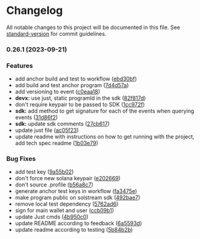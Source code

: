 # Changelog

All notable changes to this project will be documented in this file. See [standard-version](https://github.com/conventional-changelog/standard-version) for commit guidelines.

### 0.26.1 (2023-09-21)


### Features

* add anchor build and test to workflow ([ebd30bf](https://github.com/lifinance/solstreams/commit/ebd30bf7e9212bcdfef0e9e24edbf5376470cf95))
* add build and test anchor program ([7d4d57a](https://github.com/lifinance/solstreams/commit/7d4d57abf660ceaa6f71f0663fe3a15d0658f6c9))
* add versioning to event ([c0eaa18](https://github.com/lifinance/solstreams/commit/c0eaa1843656d247bf07d3b45b9df19ddd8cb9b1))
* **devx:** use just, static programId in the sdk ([82f817d](https://github.com/lifinance/solstreams/commit/82f817de543b2eca615e3b41d2aa0cda6136f99b))
* don't require keypair to be passed to SDK ([1cc972f](https://github.com/lifinance/solstreams/commit/1cc972f509b0fc7c39d16d865eda7c0ad0ed3b9b))
* **sdk:** add method to get signature for each of the events when querying events ([31d86f2](https://github.com/lifinance/solstreams/commit/31d86f2f77e1e2cee0872a4f38f3e282c244a478))
* **sdk:** update sdk comments ([27cb617](https://github.com/lifinance/solstreams/commit/27cb6173cddfb60ac9dc58094b16661d84e29b35))
* update just file ([ac05f23](https://github.com/lifinance/solstreams/commit/ac05f23ee548f12b276ec0c0a2a78620fad5dc6f))
* update readme with instructions on how to get running with the project, add tech spec readme ([1b03e79](https://github.com/lifinance/solstreams/commit/1b03e793a16a460399db003ce2e6eb7bb6b16398))


### Bug Fixes

* add test key ([9a55b02](https://github.com/lifinance/solstreams/commit/9a55b02ed1d9d03d7b587dd0c0d2672197ac2267))
* don't force new solana keypair ([e202669](https://github.com/lifinance/solstreams/commit/e20266937e9049e30b8ab08fd7136c3af994299f))
* don't source .profile ([b56a8c7](https://github.com/lifinance/solstreams/commit/b56a8c74e8ebe8d3059382a0f18d4ed08c6aff3b))
* generate anchor test keys in workflow ([fa3475e](https://github.com/lifinance/solstreams/commit/fa3475ed182168969943a334e855efe76de3455a))
* make program public on solstream sdk ([492bae7](https://github.com/lifinance/solstreams/commit/492bae777bf769097860f8692551701d59c573e3))
* remove local test dependency ([5762ad6](https://github.com/lifinance/solstreams/commit/5762ad66d3a09a099fd5aae65863cc97d3009d53))
* sign for main wallet and user ([ccb09b1](https://github.com/lifinance/solstreams/commit/ccb09b135e01ba8abf4d932ce10a5116ded2088e))
* update Just cmds ([4b950c0](https://github.com/lifinance/solstreams/commit/4b950c03a4516f110bdfc086b48f216466bfc6ba))
* update README according to feedback ([6a5593d](https://github.com/lifinance/solstreams/commit/6a5593d8711e8262c85c49f7e38dad3758aee34a))
* update readme according to testing ([5b84b2b](https://github.com/lifinance/solstreams/commit/5b84b2bf39ab365cb995132d74e01655ce90e9c3))
